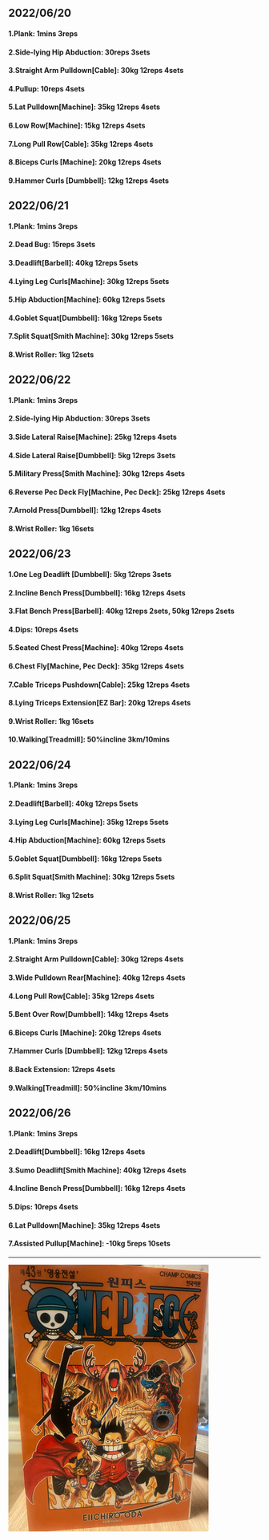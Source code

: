 ## 2022/06/20
#### 1.Plank: 1mins 3reps
#### 2.Side-lying Hip Abduction: 30reps 3sets
#### 3.Straight Arm Pulldown\[Cable\]: 30kg 12reps 4sets
#### 4.Pullup: 10reps 4sets
#### 5.Lat Pulldown\[Machine\]: 35kg 12reps 4sets
#### 6.Low Row\[Machine\]: 15kg 12reps 4sets
#### 7.Long Pull Row\[Cable\]: 35kg 12reps 4sets
#### 8.Biceps Curls \[Machine\]: 20kg 12reps 4sets
#### 9.Hammer Curls \[Dumbbell\]: 12kg 12reps 4sets

## 2022/06/21
#### 1.Plank: 1mins 3reps
#### 2.Dead Bug: 15reps 3sets
#### 3.Deadlift\[Barbell\]: 40kg 12reps 5sets
#### 4.Lying Leg Curls\[Machine\]: 30kg 12reps 5sets
#### 5.Hip Abduction\[Machine\]: 60kg 12reps 5sets
#### 4.Goblet Squat\[Dumbbell\]: 16kg 12reps 5sets
#### 7.Split Squat\[Smith Machine\]: 30kg 12reps 5sets
#### 8.Wrist Roller: 1kg 12sets

## 2022/06/22
#### 1.Plank: 1mins 3reps
#### 2.Side-lying Hip Abduction: 30reps 3sets
#### 3.Side Lateral Raise\[Machine\]: 25kg 12reps 4sets
#### 4.Side Lateral Raise\[Dumbbell\]: 5kg 12reps 3sets
#### 5.Military Press\[Smith Machine\]: 30kg 12reps 4sets
#### 6.Reverse Pec Deck Fly\[Machine, Pec Deck\]: 25kg 12reps 4sets
#### 7.Arnold Press\[Dumbbell\]: 12kg 12reps 4sets
#### 8.Wrist Roller: 1kg 16sets

## 2022/06/23
#### 1.One Leg Deadlift \[Dumbbell\]: 5kg 12reps 3sets
#### 2.Incline Bench Press\[Dumbbell\]: 16kg 12reps 4sets
#### 3.Flat Bench Press\[Barbell\]: 40kg 12reps 2sets, 50kg 12reps 2sets 
#### 4.Dips: 10reps 4sets
#### 5.Seated Chest Press\[Machine\]: 40kg 12reps 4sets
#### 6.Chest Fly\[Machine, Pec Deck\]: 35kg 12reps 4sets
#### 7.Cable Triceps Pushdown\[Cable\]: 25kg 12reps 4sets
#### 8.Lying Triceps Extension\[EZ Bar\]: 20kg 12reps 4sets 
#### 9.Wrist Roller: 1kg 16sets
#### 10.Walking\[Treadmill\]: 50%incline 3km/10mins

## 2022/06/24
#### 1.Plank: 1mins 3reps
#### 2.Deadlift\[Barbell\]: 40kg 12reps 5sets
#### 3.Lying Leg Curls\[Machine\]: 35kg 12reps 5sets
#### 4.Hip Abduction\[Machine\]: 60kg 12reps 5sets
#### 5.Goblet Squat\[Dumbbell\]: 16kg 12reps 5sets
#### 6.Split Squat\[Smith Machine\]: 30kg 12reps 5sets
#### 8.Wrist Roller: 1kg 12sets

## 2022/06/25
#### 1.Plank: 1mins 3reps
#### 2.Straight Arm Pulldown\[Cable\]: 30kg 12reps 4sets
#### 3.Wide Pulldown Rear\[Machine\]: 40kg 12reps 4sets
#### 4.Long Pull Row\[Cable\]: 35kg 12reps 4sets
#### 5.Bent Over Row\[Dumbbell\]: 14kg 12reps 4sets
#### 6.Biceps Curls \[Machine\]: 20kg 12reps 4sets
#### 7.Hammer Curls \[Dumbbell\]: 12kg 12reps 4sets
#### 8.Back Extension: 12reps 4sets
#### 9.Walking\[Treadmill\]: 50%incline 3km/10mins

## 2022/06/26
#### 1.Plank: 1mins 3reps
#### 2.Deadlift\[Dumbbell\]: 16kg 12reps 4sets
#### 3.Sumo Deadlift\[Smith Machine\]: 40kg 12reps 4sets
#### 4.Incline Bench Press\[Dumbbell\]: 16kg 12reps 4sets
#### 5.Dips: 10reps 4sets
#### 6.Lat Pulldown\[Machine\]: 35kg 12reps 4sets
#### 7.Assisted Pullup\[Machine\]: -10kg 5reps 10sets

---

<img src='./_resources/__043.png' width='400px' />

